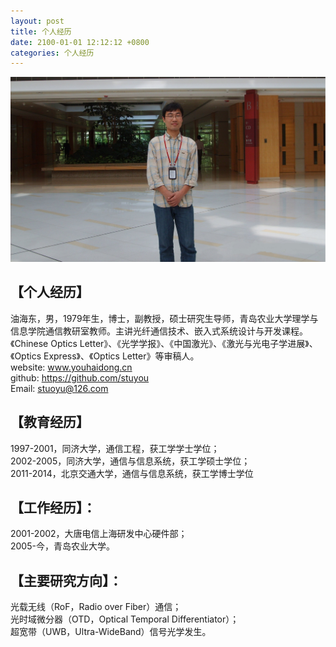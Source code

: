 ```yaml
---
layout: post
title: 个人经历
date: 2100-01-01 12:12:12 +0800
categories: 个人经历
---
```


![](https://github.com/stuyou/stuyou.github.io/raw/master/_posts/image/myself1.jpg)

## 【个人经历】
油海东，男，1979年生，博士，副教授，硕士研究生导师，青岛农业大学理学与信息学院通信教研室教师。主讲光纤通信技术、嵌入式系统设计与开发课程。《Chinese Optics Letter》、《光学学报》、《中国激光》、《激光与光电子学进展》、《Optics Express》、《Optics Letter》等审稿人。   
website: www.youhaidong.cn   
github: https://github.com/stuyou   
Email: stuoyu@126.com
 
## 【教育经历】
 1997-2001，同济大学，通信工程，获工学学士学位；   
 2002-2005，同济大学，通信与信息系统，获工学硕士学位；   
 2011-2014，北京交通大学，通信与信息系统，获工学博士学位   
 
## 【工作经历】：
2001-2002，大唐电信上海研发中心硬件部；   
2005-今，青岛农业大学。 
 
## 【主要研究方向】：
光载无线（RoF，Radio over Fiber）通信；   
光时域微分器（OTD，Optical Temporal Differentiator）；   
超宽带（UWB，Ultra-WideBand）信号光学发生。   
